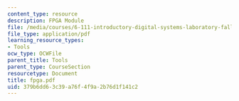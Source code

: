 ```yaml
---
content_type: resource
description: FPGA Module
file: /media/courses/6-111-introductory-digital-systems-laboratory-fall-2002/379b6dd63c39a76f4f9a2b76d1f141c2_fpga.pdf
file_type: application/pdf
learning_resource_types:
- Tools
ocw_type: OCWFile
parent_title: Tools
parent_type: CourseSection
resourcetype: Document
title: fpga.pdf
uid: 379b6dd6-3c39-a76f-4f9a-2b76d1f141c2
---
```

